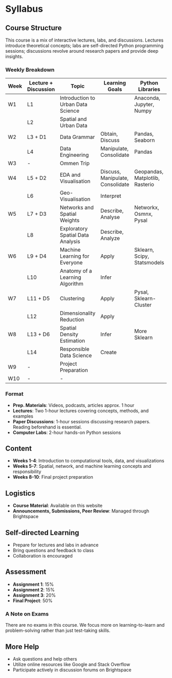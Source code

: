 # Syllabus

## Course Structure

This course is a mix of interactive lectures, labs, and discussions. Lectures introduce theoretical concepts; labs are self-directed Python programming sessions; discussions revolve around research papers and provide deep insights.

### Weekly Breakdown


| Week  | Lecture + Discussion | Topic                                   | Learning Goals                       | Python Libraries             | Labs and Homework | Assessments   |
|-------|---------------------|-----------------------------------------|--------------------------------------|------------------------------|-------------------|---------------|
| W1    | L1                  | Introduction to Urban Data Science      |                                      | Anaconda, Jupyter, Numpy      | Lab 0 + 1         |               |
|       | L2                  | Spatial and Urban Data                  |                                      |                              |                   |               |
| W2    | L3 + D1             | Data Grammar                            | Obtain, Discuss                       | Pandas, Seaborn              | Lab 2             | Assignment 1  |
|       | L4                  | Data Engineering                        | Manipulate, Consolidate               | Pandas                        |                   |               |
| W3    | -                   | Ommen Trip                              |                                      |                              |                   |               |
| W4    | L5 + D2             | EDA and Visualisation                   | Discuss, Manipulate, Consolidate      | Geopandas, Matplotlib, Rasterio| Lab 3           |               |
|       | L6                  | Geo-Visualisation                       | Interpret                            |                              |                   |               |
| W5    | L7 + D3             | Networks and Spatial Weights            | Describe, Analyse                     | Networkx, Osmnx, Pysal       | Lab 4             | Assignment 2  |
|       | L8                  | Exploratory Spatial Data Analysis       | Describe, Analyze                     |                              |                   |               |
| W6    | L9 + D4             | Machine Learning for Everyone           | Apply                                | Sklearn, Scipy, Statsmodels   | Lab 5             |               |
|       | L10                 | Anatomy of a Learning Algorithm         | Infer                                |                              |                   |               |
| W7    | L11 + D5            | Clustering                              | Apply                                | Pysal, Sklearn-Cluster        | Lab 6             | Assignment 3  |
|       | L12                 | Dimensionality Reduction                | Apply                                |                              |                   |               |
| W8    | L13 + D6            | Spatial Density Estimation              | Infer                                | More Sklearn                  | Lab 7             |               |
|       | L14                 | Responsible Data Science                | Create                               |                              |                   |               |
| W9    | -                   | Project Preparation                     |                                      |                              |                   |               |
| W10   | -                   | -                                       |                                      |                              |                   | Final Project |


### Format

- **Prep. Materials**: Videos, podcasts, articles approx. 1 hour
- **Lectures**: Two 1-hour lectures covering concepts, methods, and examples
- **Paper Discussions**: 1-hour sessions discussing research papers. Reading beforehand is essential.
- **Computer Labs**: 2-hour hands-on Python sessions

## Content

- **Weeks 1-4**: Introduction to computational tools, data, and visualizations
- **Weeks 5-7**: Spatial, network, and machine learning concepts and responsibility
- **Weeks 8-10**: Final project preparation

## Logistics

- **Course Material**: Available on this website
- **Announcements, Submissions, Peer Review**: Managed through Brightspace

## Self-directed Learning

- Prepare for lectures and labs in advance
- Bring questions and feedback to class
- Collaboration is encouraged

## Assessment

- **Assignment 1**: 15%
- **Assignment 2**: 15%
- **Assignment 3**: 20%
- **Final Project**: 50%

### A Note on Exams

There are no exams in this course. We focus more on learning-to-learn and problem-solving rather than just test-taking skills.

## More Help

- Ask questions and help others
- Utilize online resources like Google and Stack Overflow
- Participate actively in discussion forums on Brightspace
